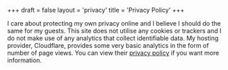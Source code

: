 +++
draft = false
layout = 'privacy'
title = 'Privacy Policy'
+++

I care about protecting my own privacy online and I believe I should do the same for my guests. This site does not utilise any cookies or trackers and I do not make use of any analytics that collect identifiable data. My hosting provider, Cloudflare, provides some very basic analytics in the form of number of page views. You can view their [privacy policy](https://www.cloudflare.com/service-specific-terms-developer-platform/#developer-platform-terms) if you want more information.